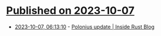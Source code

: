 # [Published on 2023-10-07](index.md)

* [2023-10-07, 06:13:10](https://lobste.rs/s/endmpv/polonius_update_inside_rust_blog) - [Polonius update | Inside Rust Blog](https://blog.rust-lang.org/inside-rust/2023/10/06/polonius-update.html)
